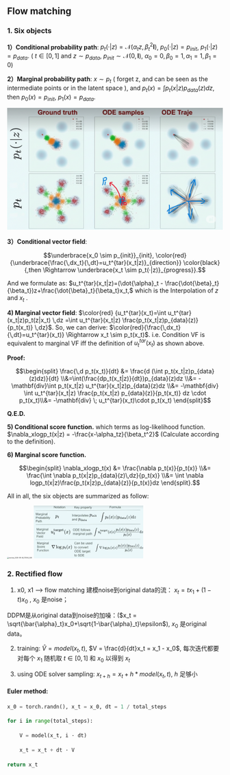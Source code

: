 ## Flow matching

### 1. Six objects

**1）Conditional probability path**: $p_t(·|z)=\mathcal{N}(\alpha_t z, \beta_t^2\mathbf{I})$,  $p_0(·|z)=p_{init}$,  $p_1(·|z)=p_{data}$. ( $t\in[0, 1]$ and $z\sim p_{data}$, $p_{init} \sim \mathcal{N}(0,\mathbf{I})$, $\alpha_0=0, \beta_0=1,\alpha_1=1,\beta_1=0$)

**2）Marginal probability path**: $x\sim p_t$ ( forget z, and can be seen as the intermediate points or in the latent space ), and $p_t(x)=\int p_t(x|z)p_{data}(z) dz$, then $p_0(x)=p_{init}$, $p_1(x)=p_{data}$.

<img src="images/prob_path.png" alt="9f284b4e-4558-4062-9370-22b27ed290ad" style="zoom:50%;" />

**3）Conditional vector field**: 
```math
\underbrace{x_0 \sim p_{init}}_{init}, \color{red}{\underbrace{\frac{\,dx_t}{\,dt}=u_t^{tar}(x_t|z)}_{direction}} \color{black}{,then \Rightarrow \underbrace{x_t \sim p_t(·|z)}_{progress}}.
```
And we formulate as: $u_t^{tar}(x_t|z)=(\dot{\alpha}_t - \frac{\dot{\beta}_t}{\beta_t})z+\frac{\dot{\beta}_t}{\beta_t}x_t,$ which is the Interpolation of $z$ and $x_t$ .

**4) Marginal vector field**: $\color{red} {u_t^{tar}(x_t)=\int u_t^{tar}(x_t|z)p_t(z|x_t) \,dz =\int u_t^{tar}(x_t|z) \frac{p_t(x_t|z)p_{data}(z)}{p_t(x_t)} \,dz}$. So, we can derive: $\color{red}{\frac{\,dx_t}{\,dt}=u_t^{tar}(x_t)} \Rightarrow x_t \sim p_t(x_t)$. i.e. Condition VF is equivalent to marginal VF iff the definition of $u_t^{tar}(x_t)$ as shown above.

**​Proof:**
```math
\begin{split} \frac{\,d p_t(x_t)}{dt} &= \frac{d (\int p_t(x_t|z)p_{data}(z)dz)}{dt} \\&=\int(\frac{dp_t(x_t|z)}{dt})p_{data}(z)dz \\&= -\mathbf{div}\int p_t(x_t|z) u_t^{tar}(x_t|z)p_{data}(z)dz \\&= -\mathbf{div} \int u_t^{tar}(x_t|z) \frac{p_t(x_t|z) p_{data}(z)}{p_t(x_t)} dz \cdot p_t(x_t)\\&= -\mathbf{div} \; u_t^{tar}(x_t)\cdot p_t(x_t) \end{split}
```
**Q.E.D.**

**5) Conditional score function.** which terms as log-likelihood function. $\nabla_xlogp_t(x|z) = -\frac{x-\alpha_tz}{\beta_t^2}$ (Calculate according to the definition).

**6) Marginal score function.** 
```math
\begin{split} \nabla_xlogp_t(x) &= \frac{\nabla p_t(x)}{p_t(x)} \\&= \frac{\int \nabla p_t(x|z)p_{data}(z)\,dz}{p_t(x)} \\&= \int \nabla logp_t(x|z)\frac{p_t(x|z)p_{data}(z)}{p_t(x)}dz \end{split}.
```

All in all, the six objects are summarized as follow:

<img src="images/conditinoal.png" alt="wechat_2025-08-26_173514_920" style="zoom: 25%;" />
<img src="images/marginal.png" alt="wechat_2025-08-26_173658_261" style="zoom: 25%;" />



### 2. Rectified flow
1.  x0, x1    -->  flow matching 建模noise到original data的流： $x_t = t x_1 + (1-t)x_0$ , $x_0$ 是noise；

   DDPM是从original data到noise的加噪：($x_t = \sqrt{\bar{\alpha}_t}x_0+\sqrt{1-\bar{\alpha}_t}\epsilon$), $x_0$ 是original data。

2. training: $\hat{V} = model(x_t, t)$,  $V = \frac{d}{dt}x_t = x_1 - x_0$, 每次迭代都要对每个 $x_1$ 随机取 $t\in[0,1]$ 和 $x_0$ 以得到 $x_t$

3. using ODE solver sampling:    $x_{t+h} = x_t + h * model(x_t, t)$,  $h$ 足够小



#### Euler method:

```python
x_0 = torch.randn(), x_t = x_0, dt = 1 / total_steps

for i in range(total_steps):

	V = model(x_t, i · dt)
	
	x_t = x_t + dt · V

return x_t
```



​	

​	

